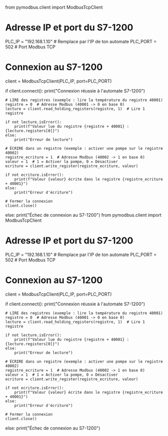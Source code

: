 from pymodbus.client import ModbusTcpClient

# Adresse IP et port du S7-1200
PLC_IP = "192.168.1.10"  # Remplace par l'IP de ton automate
PLC_PORT = 502  # Port Modbus TCP

# Connexion au S7-1200
client = ModbusTcpClient(PLC_IP, port=PLC_PORT)

if client.connect():
    print("Connexion réussie à l'automate S7-1200")

    # LIRE des registres (exemple : lire la température du registre 40001)
    registre = 0  # Adresse Modbus (40001 -> 0 en base 0)
    lecture = client.read_holding_registers(registre, 1)  # Lire 1 registre

    if not lecture.isError():
        print(f"Valeur lue du registre {registre + 40001} : {lecture.registers[0]}")
    else:
        print("Erreur de lecture")

    # ÉCRIRE dans un registre (exemple : activer une pompe sur le registre 40002)
    registre_ecriture = 1  # Adresse Modbus (40002 -> 1 en base 0)
    valeur = 1  # 1 = Activer la pompe, 0 = Désactiver
    ecriture = client.write_register(registre_ecriture, valeur)

    if not ecriture.isError():
        print(f"Valeur {valeur} écrite dans le registre {registre_ecriture + 40001}")
    else:
        print("Erreur d'écriture")

    # Fermer la connexion
    client.close()
else:
    print("Échec de connexion au S7-1200")
from pymodbus.client import ModbusTcpClient

# Adresse IP et port du S7-1200
PLC_IP = "192.168.1.10"  # Remplace par l'IP de ton automate
PLC_PORT = 502  # Port Modbus TCP

# Connexion au S7-1200
client = ModbusTcpClient(PLC_IP, port=PLC_PORT)

if client.connect():
    print("Connexion réussie à l'automate S7-1200")

    # LIRE des registres (exemple : lire la température du registre 40001)
    registre = 0  # Adresse Modbus (40001 -> 0 en base 0)
    lecture = client.read_holding_registers(registre, 1)  # Lire 1 registre

    if not lecture.isError():
        print(f"Valeur lue du registre {registre + 40001} : {lecture.registers[0]}")
    else:
        print("Erreur de lecture")

    # ÉCRIRE dans un registre (exemple : activer une pompe sur le registre 40002)
    registre_ecriture = 1  # Adresse Modbus (40002 -> 1 en base 0)
    valeur = 1  # 1 = Activer la pompe, 0 = Désactiver
    ecriture = client.write_register(registre_ecriture, valeur)

    if not ecriture.isError():
        print(f"Valeur {valeur} écrite dans le registre {registre_ecriture + 40001}")
    else:
        print("Erreur d'écriture")

    # Fermer la connexion
    client.close()
else:
    print("Échec de connexion au S7-1200")
